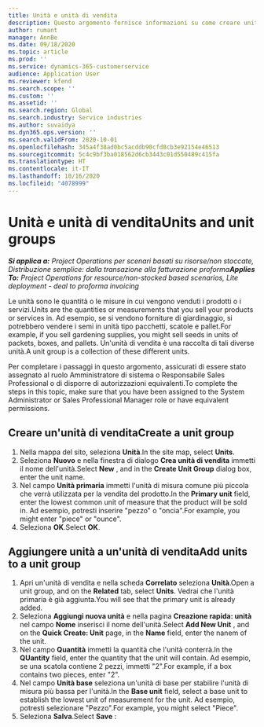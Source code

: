 ```yaml
---
title: Unità e unità di vendita
description: Questo argomento fornisce informazioni su come creare unità e unità di vendita in Dynamics 365 Project Operations.
author: rumant
manager: AnnBe
ms.date: 09/18/2020
ms.topic: article
ms.prod: ''
ms.service: dynamics-365-customerservice
audience: Application User
ms.reviewer: kfend
ms.search.scope: ''
ms.custom: ''
ms.assetid: ''
ms.search.region: Global
ms.search.industry: Service industries
ms.author: suvaidya
ms.dyn365.ops.version: ''
ms.search.validFrom: 2020-10-01
ms.openlocfilehash: 345a4f38ad0bc5acddb90cfd8cb3e92154e46513
ms.sourcegitcommit: 5c4c9bf3ba018562d6cb3443c01d550489c415fa
ms.translationtype: HT
ms.contentlocale: it-IT
ms.lasthandoff: 10/16/2020
ms.locfileid: "4078999"
---
```

# <a name="units-and-unit-groups"></a><span data-ttu-id="adb21-103">Unità e unità di vendita</span><span class="sxs-lookup"><span data-stu-id="adb21-103">Units and unit groups</span></span>

<span data-ttu-id="adb21-104">_**Si applica a:** Project Operations per scenari basati su risorse/non stoccate, Distribuzione semplice: dalla transazione alla fatturazione proforma_</span><span class="sxs-lookup"><span data-stu-id="adb21-104">_**Applies To:** Project Operations for resource/non-stocked based scenarios, Lite deployment - deal to proforma invoicing_</span></span>

<span data-ttu-id="adb21-105">Le unità sono le quantità o le misure in cui vengono venduti i prodotti o i servizi.</span><span class="sxs-lookup"><span data-stu-id="adb21-105">Units are the quantities or measurements that you sell your products or services in.</span></span> <span data-ttu-id="adb21-106">Ad esempio, se si vendono forniture di giardinaggio, si potrebbero vendere i semi in unità tipo pacchetti, scatole e pallet.</span><span class="sxs-lookup"><span data-stu-id="adb21-106">For example, if you sell gardening supplies, you might sell seeds in units of packets, boxes, and pallets.</span></span> <span data-ttu-id="adb21-107">Un'unità di vendita è una raccolta di tali diverse unità.</span><span class="sxs-lookup"><span data-stu-id="adb21-107">A unit group is a collection of these different units.</span></span>

<span data-ttu-id="adb21-108">Per completare i passaggi in questo argomento, assicurati di essere stato assegnato al ruolo Amministratore di sistema o Responsabile Sales Professional o di disporre di autorizzazioni equivalenti.</span><span class="sxs-lookup"><span data-stu-id="adb21-108">To complete the steps in this topic, make sure that you have been assigned to the System Administrator or Sales Professional Manager role or have equivalent permissions.</span></span>

## <a name="create-a-unit-group"></a><span data-ttu-id="adb21-109">Creare un'unità di vendita</span><span class="sxs-lookup"><span data-stu-id="adb21-109">Create a unit group</span></span>

1. <span data-ttu-id="adb21-110">Nella mappa del sito, seleziona **Unità**.</span><span class="sxs-lookup"><span data-stu-id="adb21-110">In the site map, select **Units**.</span></span>
2. <span data-ttu-id="adb21-111">Seleziona **Nuovo** e nella finestra di dialogo **Crea unità di vendita** immetti il nome dell'unità.</span><span class="sxs-lookup"><span data-stu-id="adb21-111">Select **New** , and in the **Create Unit Group** dialog box, enter the unit name.</span></span>
3. <span data-ttu-id="adb21-112">Nel campo **Unità primaria** immetti l'unità di misura comune più piccola che verrà utilizzata per la vendita del prodotto.</span><span class="sxs-lookup"><span data-stu-id="adb21-112">In the **Primary unit** field, enter the lowest common unit of measure that the product will be sold in.</span></span> <span data-ttu-id="adb21-113">Ad esempio, potresti inserire "pezzo" o "oncia".</span><span class="sxs-lookup"><span data-stu-id="adb21-113">For example, you might enter "piece" or "ounce".</span></span>
4. <span data-ttu-id="adb21-114">Seleziona **OK**.</span><span class="sxs-lookup"><span data-stu-id="adb21-114">Select **OK**.</span></span>

## <a name="add-units-to-a-unit-group"></a><span data-ttu-id="adb21-115">Aggiungere unità a un'unità di vendita</span><span class="sxs-lookup"><span data-stu-id="adb21-115">Add units to a unit group</span></span>

1. <span data-ttu-id="adb21-116">Apri un'unità di vendita e nella scheda **Correlato** seleziona **Unità**.</span><span class="sxs-lookup"><span data-stu-id="adb21-116">Open a unit group, and on the **Related** tab, select **Units**.</span></span> <span data-ttu-id="adb21-117">Vedrai che l'unità primaria è già aggiunta.</span><span class="sxs-lookup"><span data-stu-id="adb21-117">You will see that the primary unit is already added.</span></span>
2. <span data-ttu-id="adb21-118">Seleziona **Aggiungi nuova unità** e nella pagina **Creazione rapida: unità** nel campo **Nome** inserisci il nome dell'unità.</span><span class="sxs-lookup"><span data-stu-id="adb21-118">Select **Add New Unit** , and on the **Quick Create: Unit** page, in the **Name** field, enter the nanem of the unit.</span></span>
3. <span data-ttu-id="adb21-119">Nel campo **Quantità** immetti la quantità che l'unità conterrà.</span><span class="sxs-lookup"><span data-stu-id="adb21-119">In the **QUantity** field, enter the quantity that the unit will contain.</span></span> <span data-ttu-id="adb21-120">Ad esempio, se una scatola contiene 2 pezzi, immetti "2".</span><span class="sxs-lookup"><span data-stu-id="adb21-120">For example, if a box contains two pieces, enter "2".</span></span> 
4. <span data-ttu-id="adb21-121">Nel campo **Unità base** seleziona un'unità di base per stabilire l'unità di misura più bassa per l'unità.</span><span class="sxs-lookup"><span data-stu-id="adb21-121">In the **Base unit** field, select a base unit to establish the lowest unit of measurement for the unit.</span></span> <span data-ttu-id="adb21-122">Ad esempio, potresti selezionare "Pezzo".</span><span class="sxs-lookup"><span data-stu-id="adb21-122">For example, you might select "Piece".</span></span>
5. <span data-ttu-id="adb21-123">Seleziona **Salva**.</span><span class="sxs-lookup"><span data-stu-id="adb21-123">Select **Save** :</span></span>
